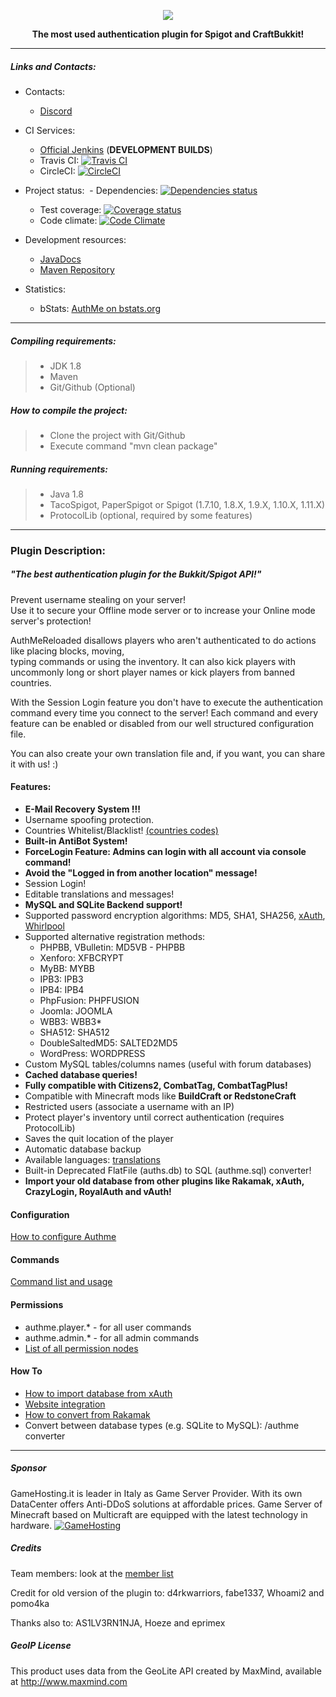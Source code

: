 <p align="center"><img src="http://i61.tinypic.com/291dm49.png"></p>
<p align="center"><strong>The most used authentication plugin for Spigot and CraftBukkit!</strong></p>
<hr>

##### Links and Contacts:

- Contacts:
  - [Discord](https://discord.gg/Vn9eCyE)

- CI Services:
  - [Official Jenkins](http://ci.xephi.fr/job/AuthMeReloaded) (**DEVELOPMENT BUILDS**)
  - Travis CI: [![Travis CI](https://travis-ci.org/AuthMe/AuthMeReloaded.svg?branch=master)](https://travis-ci.org/AuthMe/AuthMeReloaded)
  - CircleCI: [![CircleCI](https://circleci.com/gh/AuthMe/AuthMeReloaded.svg?style=svg)](https://circleci.com/gh/AuthMe/AuthMeReloaded)

- Project status:
  - Dependencies: [![Dependencies status](https://www.versioneye.com/user/projects/58e052a224ef3e003b526d78/badge.svg)](https://www.versioneye.com/user/projects/58e052a224ef3e003b526d78)
  - Test coverage: [![Coverage status](https://coveralls.io/repos/AuthMe-Team/AuthMeReloaded/badge.svg?branch=master&service=github)](https://coveralls.io/github/AuthMe-Team/AuthMeReloaded?branch=master)
  - Code climate: [![Code Climate](https://codeclimate.com/github/AuthMe/AuthMeReloaded/badges/gpa.svg)](https://codeclimate.com/github/AuthMe/AuthMeReloaded)

- Development resources:
  - <a href="http://ci.xephi.fr/job/AuthMeReloaded/javadoc/">JavaDocs</a>
  - <a href="http://ci.xephi.fr/plugin/repository/everything/">Maven Repository</a>

- Statistics:
  - bStats: [AuthMe on bstats.org](https://bstats.org/plugin/bukkit/AuthMe)

<hr>

##### Compiling requirements:
>- JDK 1.8
>- Maven
>- Git/Github (Optional)

##### How to compile the project:
>- Clone the project with Git/Github
>- Execute command "mvn clean package"

##### Running requirements:
>- Java 1.8
>- TacoSpigot, PaperSpigot or Spigot (1.7.10, 1.8.X, 1.9.X, 1.10.X, 1.11.X)
>- ProtocolLib (optional, required by some features)

<hr>

### Plugin Description:

##### "The best authentication plugin for the Bukkit/Spigot API!"

Prevent username stealing on your server!<br>
Use it to secure your Offline mode server or to increase your Online mode server's protection!

AuthMeReloaded disallows players who aren't authenticated to do actions like placing blocks, moving,<br>
typing commands or using the inventory. It can also kick players with uncommonly long or short player names or kick players from banned countries.

With the Session Login feature you don't have to execute the authentication command every time you connect to the server! 
Each command and every feature can be enabled or disabled from our well structured configuration file.

You can also create your own translation file and, if you want, you can share it with us! :)

#### Features:
<ul>
  <li><strong>E-Mail Recovery System !!!</strong></li>
  <li>Username spoofing protection.</li>
  <li>Countries Whitelist/Blacklist! <a href="http://dev.maxmind.com/geoip/legacy/codes/iso3166/">(countries codes)</a></li>
  <li><strong>Built-in AntiBot System!</strong></li>
  <li><strong>ForceLogin Feature: Admins can login with all account via console command!</strong></li>
  <li><strong>Avoid the "Logged in from another location" message!</strong></li>
  <li>Session Login!</li>
  <li>Editable translations and messages!</li>
  <li><strong>MySQL and SQLite Backend support!</strong></li>
  <li>Supported password encryption algorithms: MD5, SHA1, SHA256, <a href="https://github.com/CypherX/xAuth/wiki/Password-Hashing">xAuth</a>, <a href="http://en.wikipedia.org/wiki/Whirlpool_(cryptography)">Whirlpool</a></li>
  <li>Supported alternative registration methods:<br>
  <ul>
    <li>PHPBB, VBulletin: MD5VB - PHPBB</li>
    <li>Xenforo: XFBCRYPT</li>
    <li>MyBB: MYBB</li>
    <li>IPB3: IPB3</li>
    <li>IPB4: IPB4</li>
    <li>PhpFusion: PHPFUSION</li>
    <li>Joomla: JOOMLA</li>
    <li>WBB3: WBB3*</li>
    <li>SHA512: SHA512</li>
    <li>DoubleSaltedMD5: SALTED2MD5</li>
    <li>WordPress: WORDPRESS</li>
  </ul></li>
  <li>Custom MySQL tables/columns names (useful with forum databases)</li>
  <li><strong>Cached database queries!</strong></li>
  <li><strong>Fully compatible with Citizens2, CombatTag, CombatTagPlus!</strong></li>
  <li>Compatible with Minecraft mods like <strong>BuildCraft or RedstoneCraft</strong></li>
  <li>Restricted users (associate a username with an IP)</li>
  <li>Protect player's inventory until correct authentication (requires ProtocolLib)</li>
  <li>Saves the quit location of the player</li>
  <li>Automatic database backup</li>
  <li>Available languages: <a href="https://github.com/AuthMe/AuthMeReloaded/blob/master/docs/translations.md">translations</a></li>
  <li>Built-in Deprecated FlatFile (auths.db) to SQL (authme.sql) converter!</li>
  <li><strong>Import your old database from other plugins like Rakamak, xAuth, CrazyLogin, RoyalAuth and vAuth!</strong></li>
</ul>

#### Configuration
<a href="https://github.com/AuthMe/AuthMeReloaded/blob/master/docs/config.md">How to configure Authme</a>
#### Commands
[Command list and usage](https://github.com/AuthMe/AuthMeReloaded/blob/master/docs/commands.md)
#### Permissions
- authme.player.* - for all user commands
- authme.admin.* - for all admin commands
- [List of all permission nodes](http://github.com/AuthMe-Team/AuthMeReloaded/blob/master/docs/permission_nodes.md)

#### How To
- [How to import database from xAuth](https://dev.bukkit.org/projects/authme-reloaded/pages/how-to-import-database-from-xauth)
- [Website integration](https://github.com/AuthMe/AuthMeReloaded/tree/master/samples/website_integration)
- [How to convert from Rakamak](https://dev.bukkit.org/projects/authme-reloaded/pages/how-to-import-database-from-rakamak)
- Convert between database types (e.g. SQLite to MySQL): /authme converter

<hr>

##### Sponsor
GameHosting.it is leader in Italy as Game Server Provider. With its own DataCenter offers Anti-DDoS solutions at affordable prices. Game Server of Minecraft based on Multicraft are equipped with the latest technology in hardware.
[![GameHosting](http://www.gamehosting.it/images/bn3.png)](http://www.gamehosting.it)

##### Credits
<p>Team members: look at the <a href="https://github.com/AuthMe/AuthMeReloaded/blob/master/team.txt">member list</a>
<p>Credit for old version of the plugin to: d4rkwarriors, fabe1337, Whoami2 and pomo4ka</p>
<p>Thanks also to: AS1LV3RN1NJA, Hoeze and eprimex</p>

##### GeoIP License
This product uses data from the GeoLite API created by MaxMind, available at http://www.maxmind.com
